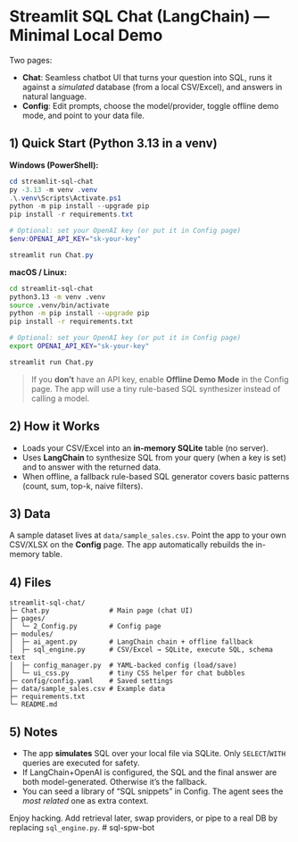 # Streamlit SQL Chat (LangChain) — Minimal Local Demo

Two pages:
- **Chat**: Seamless chatbot UI that turns your question into SQL, runs it against a *simulated* database (from a local CSV/Excel), and answers in natural language.
- **Config**: Edit prompts, choose the model/provider, toggle offline demo mode, and point to your data file.

## 1) Quick Start (Python 3.13 in a venv)

**Windows (PowerShell):**
```powershell
cd streamlit-sql-chat
py -3.13 -m venv .venv
.\.venv\Scripts\Activate.ps1
python -m pip install --upgrade pip
pip install -r requirements.txt

# Optional: set your OpenAI key (or put it in Config page)
$env:OPENAI_API_KEY="sk-your-key"

streamlit run Chat.py
```

**macOS / Linux:**
```bash
cd streamlit-sql-chat
python3.13 -m venv .venv
source .venv/bin/activate
python -m pip install --upgrade pip
pip install -r requirements.txt

# Optional: set your OpenAI key (or put it in Config page)
export OPENAI_API_KEY="sk-your-key"

streamlit run Chat.py
```

> If you **don’t** have an API key, enable **Offline Demo Mode** in the Config page. The app will use a tiny rule-based SQL synthesizer instead of calling a model.

## 2) How it Works

- Loads your CSV/Excel into an **in-memory SQLite** table (no server).
- Uses **LangChain** to synthesize SQL from your query (when a key is set) and to answer with the returned data.
- When offline, a fallback rule-based SQL generator covers basic patterns (count, sum, top-k, naive filters).

## 3) Data

A sample dataset lives at `data/sample_sales.csv`. Point the app to your own CSV/XLSX on the **Config** page. The app automatically rebuilds the in-memory table.

## 4) Files

```
streamlit-sql-chat/
├─ Chat.py               # Main page (chat UI)
├─ pages/
│  └─ 2_Config.py        # Config page
├─ modules/
│  ├─ ai_agent.py        # LangChain chain + offline fallback
│  ├─ sql_engine.py      # CSV/Excel → SQLite, execute SQL, schema text
│  ├─ config_manager.py  # YAML-backed config (load/save)
│  └─ ui_css.py          # tiny CSS helper for chat bubbles
├─ config/config.yaml    # Saved settings
├─ data/sample_sales.csv # Example data
├─ requirements.txt
└─ README.md
```

## 5) Notes

- The app **simulates** SQL over your local file via SQLite. Only `SELECT`/`WITH` queries are executed for safety.
- If LangChain+OpenAI is configured, the SQL and the final answer are both model-generated. Otherwise it’s the fallback.
- You can seed a library of “SQL snippets” in Config. The agent sees the *most related* one as extra context.

Enjoy hacking. Add retrieval later, swap providers, or pipe to a real DB by replacing `sql_engine.py`.
#   s q l - s p w - b o t 
 
 
